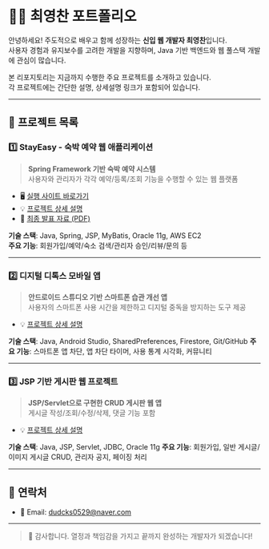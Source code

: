 # 👩‍💻 최영찬 포트폴리오

안녕하세요! 주도적으로 배우고 함께 성장하는 **신입 웹 개발자 최영찬**입니다.  
사용자 경험과 유지보수를 고려한 개발을 지향하며, Java 기반 백엔드와 웹 풀스택 개발에 관심이 많습니다.

본 리포지토리는 지금까지 수행한 주요 프로젝트를 소개하고 있습니다.  
각 프로젝트에는 간단한 설명, 상세설명 링크가 포함되어 있습니다.

---

## 📌 프로젝트 목록

### 1️⃣ StayEasy - 숙박 예약 웹 애플리케이션

> **Spring Framework 기반 숙박 예약 시스템**  
> 사용자와 관리자가 각각 예약/등록/조회 기능을 수행할 수 있는 웹 플랫폼

- 🖥️ [실행 사이트 바로가기](http://stayeasy.kro.kr)
- 💡 [프로젝트 상세 설명](https://github.com/dudcks0529/StayEasy)  
- 📄 [최종 발표 자료 (PDF)](https://github.com/dudcks0529/StayEasy/screentshots/StayEasy.pdf)

**기술 스택**: Java, Spring, JSP, MyBatis, Oracle 11g, AWS EC2  
**주요 기능**: 회원가입/예약/숙소 검색/관리자 승인/리뷰/문의 등

---

### 2️⃣ 디지털 디톡스 모바일 앱

> **안드로이드 스튜디오 기반 스마트폰 습관 개선 앱**  
> 사용자의 스마트폰 사용 시간을 제한하고 디지털 중독을 방지하는 도구 제공

- 💡 [프로젝트 상세 설명](https://github.com/dudcks0529/Digital-Detox) 

**기술 스택**: Java, Android Studio, SharedPreferences, Firestore, Git/GitHub
**주요 기능**: 스마트폰 앱 차단, 앱 차단 타이머, 사용 통계 시각화, 커뮤니티

---

### 3️⃣ JSP 기반 게시판 웹 프로젝트

> **JSP/Servlet으로 구현한 CRUD 게시판 웹 앱**  
> 게시글 작성/조회/수정/삭제, 댓글 기능 포함

- 💡 [프로젝트 상세 설명](https://github.com/dudcks0529/Board)

**기술 스택**: Java, JSP, Servlet, JDBC, Oracle 11g
**주요 기능**: 회원가입, 일반 게시글/이미지 게시글 CRUD, 관리자 공지, 페이징 처리

---

## 📧 연락처

- 📮 Email: dudcks0529@naver.com

---

> 🙌 감사합니다. 열정과 책임감을 가지고 끝까지 완성하는 개발자가 되겠습니다!
